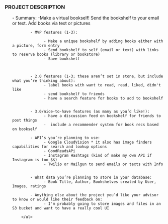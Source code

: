   <h3> PROJECT DESCRIPTION </h3>
        <ul>
            - Summary: 
              -Make a virtual bookself! Send the bookshelf to your email or text. Add books via text or pictures<br>
          
            
            - MVP features (1-3):
                   
                  - Make a unique bookshelf by adding books either with a picture, form entry
                  - Send bookshelf to self (email or text) with links to reserve books (library or bookstore)
                  - Save bookshelf
                
            
            
            - 2.0 features (1-3; these aren’t set in stone, but include what you’re thinking about):
                  - label books with want to read, read, liked, didn't like
                  - send bookshelf to friends
                  - have a search feature for books to add to bookshelf
                
            
            - 3.0/nice-to-have features (as many as you’d like!):
                  - have a discussion feed on bookshelf for friends to post things
                  -  include a recommender system for book recs based on bookself
            
            - API’s you’re planning to use:
                  - Google CloudVision * it also has image finders capabilities for search and lookup options
                  - GoodReadsAPi
                  - Instagram Hashtags (kind of make my own API if Instagram is too $$)
                  - Twilio or Mailgun to send emails or texts with Info
            

            - What data you’re planning to store in your database:
                  - Book Title, Author, Bookshelves created by User, Images, ratings
            
            - Anything else about the project you’d like your advisor to know or would like their feedback on:
                  - I'm probably going to store images and files in an S3 bucket and want to have a really cool UI
            
        </ul>